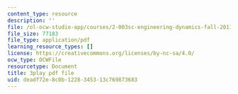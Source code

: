 ```yaml
---
content_type: resource
description: ''
file: /ol-ocw-studio-app/courses/2-003sc-engineering-dynamics-fall-2011/deadf72e8c0b1228345313c769873683_mB_rrEN_Ltc.pdf
file_size: 77183
file_type: application/pdf
learning_resource_types: []
license: https://creativecommons.org/licenses/by-nc-sa/4.0/
ocw_type: OCWFile
resourcetype: Document
title: 3play pdf file
uid: deadf72e-8c0b-1228-3453-13c769873683
---
```

